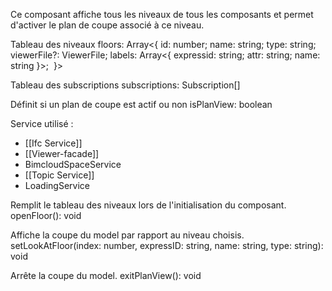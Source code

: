 Ce composant affiche tous les niveaux de tous les composants et permet d'activer le plan de coupe associé à ce niveau.

Tableau des niveaux
floors: Array<{
	id: number; 
	name: string; 
	type: string; 
	viewerFile?: ViewerFile; 
	labels: Array<{ 
		expressid: string; 
		attr: string; 
		name: string 
	}>; 
}>

Tableau des subscriptions
subscriptions: Subscription[]

Définit si un plan de coupe est actif ou non
isPlanView: boolean

Service utilisé :
- [[Ifc Service]]
- [[Viewer-facade]]
- BimcloudSpaceService
- [[Topic Service]]
- LoadingService

Remplit le tableau des niveaux lors de l'initialisation du composant.
openFloor(): void

Affiche la coupe du model par rapport au niveau choisis.
setLookAtFloor(index: number, expressID: string, name: string, type: string): void

Arrête la coupe du model.
exitPlanView(): void